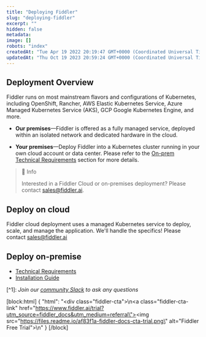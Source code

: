 ```yaml
---
title: "Deploying Fiddler"
slug: "deploying-fiddler"
excerpt: ""
hidden: false
metadata: 
image: []
robots: "index"
createdAt: "Tue Apr 19 2022 20:19:47 GMT+0000 (Coordinated Universal Time)"
updatedAt: "Thu Oct 19 2023 20:59:24 GMT+0000 (Coordinated Universal Time)"
---
```

## Deployment Overview

Fiddler runs on most mainstream flavors and configurations of Kubernetes, including OpenShift, Rancher, AWS Elastic Kubernetes Service, Azure Managed Kubernetes Service (AKS), GCP Google Kubernetes Engine, and more.

- **Our premises**—Fiddler is offered as a fully managed service, deployed within an isolated network and dedicated hardware in the cloud.

- **Your premises**—Deploy Fiddler into a Kubernetes cluster running in your own cloud account or data center. Please refer to the [On-prem Technical Requirements](doc:technical-requirements#system-requirements) section for more details.

> 📘 Info
> 
> Interested in a Fiddler Cloud or on-premises deployment?  Please contact [sales@fiddler.ai](mailto:sales@fiddler.ai).

## Deploy on cloud

Fiddler cloud deployment uses a managed Kubernetes service to deploy, scale, and manage the application. We'll handle the specifics! Please contact [sales@fiddler.ai](mailto:sales@fiddler.ai)

## Deploy on-premise

- [Technical Requirements](doc:technical-requirements) 
- [Installation Guide](doc:installation-guide)

[^1]\: _Join our [community Slack](https://www.fiddler.ai/slackinvite) to ask any questions_



[block:html]
{
  "html": "<div class=\"fiddler-cta\">\n<a class=\"fiddler-cta-link\" href=\"https://www.fiddler.ai/trial?utm_source=fiddler_docs&utm_medium=referral\"><img src=\"https://files.readme.io/af83f1a-fiddler-docs-cta-trial.png\" alt=\"Fiddler Free Trial\"></a>\n</div>"
}
[/block]